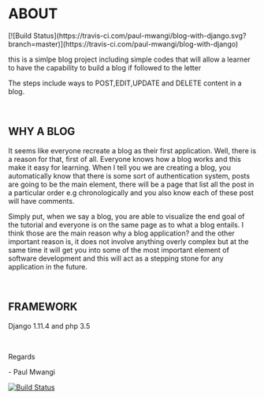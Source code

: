 <h1>ABOUT</H1>[![Build Status](https://travis-ci.com/paul-mwangi/blog-with-django.svg?branch=master)](https://travis-ci.com/paul-mwangi/blog-with-django)
<p>this is a simlpe blog project including simple codes that will allow a learner to have the capability to build a blog if followed to the letter</p>
 <p>The steps include ways to POST,EDIT,UPDATE and DELETE content in a blog.<p><br>
  <h2>WHY A BLOG</h2>
    <p> It seems like everyone recreate a blog as their first application. Well, there is a reason for that, first of all. Everyone knows how a blog works and this make it easy for learning. When I tell you we are creating a blog, you automatically know that there is some sort of authentication system, posts are going to be the main element, there will be a page that list all the post in a particular order e.g chronologically and you also know each of these post will have comments.

Simply put, when we say a blog, you are able to visualize the end goal of the tutorial and everyone is on the same page as to what a blog entails. I think those are the main reason why a blog application? and the other important reason is, it does not involve anything overly complex but at the same time it will get you into some of the most important element of software development and this will act as a stepping stone for any application in the future.<p><br>
<h2>FRAMEWORK</H2>
    <p>Django 1.11.4 and php 3.5<p><br>
<p>Regards</p>
    - Paul Mwangi<br>
    
[![Build Status](https://travis-ci.com/paul-mwangi/blog-with-django.svg?branch=master)](https://travis-ci.com/paul-mwangi/blog-with-django)  
